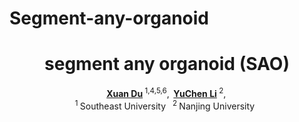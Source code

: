 # Segment-any-organoid


<h1 align="center">segment any organoid (SAO)</h1>

<div align='center'>
    <a href='https://scholar.google.com/citations?user=TZRzWOsAAAAJ' target='_blank'><strong>Xuan Du</strong></a><sup> 1,4,5,6</sup>,&thinsp;
    <a href='https://scholar.google.com/citations?user=0uPb8MMAAAAJ' target='_blank'><strong>YuChen Li</strong></a><sup> 2</sup>,&thinsp;
</div>

<div align='center'>
    <sup>1 </sup>Southeast University&ensp;  <sup>2 </sup>Nanjing University&ensp;
</div>

